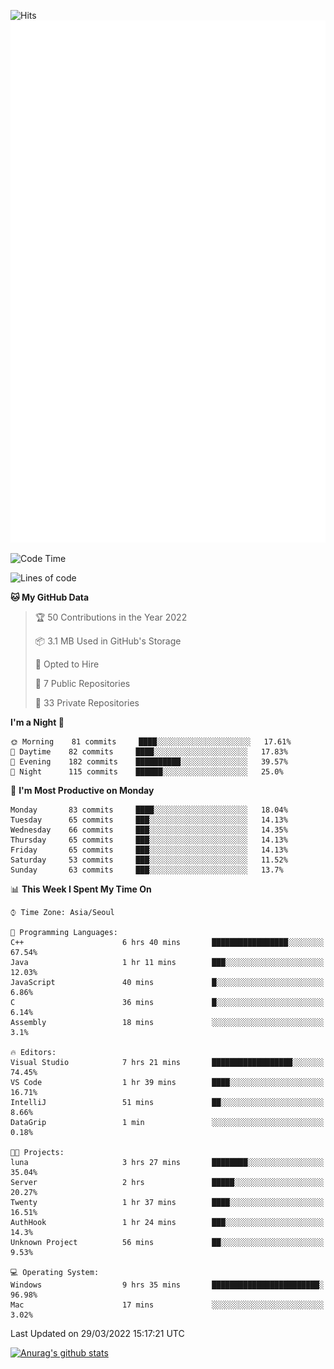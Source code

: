 ![Hits](https://hits.seeyoufarm.com/api/count/incr/badge.svg?url=https%3A%2F%2Fgithub.com%2Fkokose1234&count_bg=%2379C83D&title_bg=%23555555&icon=apple.svg&icon_color=%23E7E7E7&title=hits&edge_flat=false)
<br/>
![Metrics](https://github.com/kokose1234/kokose1234/blob/main/github-metrics.svg)

<!--START_SECTION:waka-->
![Code Time](http://img.shields.io/badge/Code%20Time-608%20hrs%201%20min-blue)

![Lines of code](https://img.shields.io/badge/From%20Hello%20World%20I%27ve%20Written-2%20Million%20lines%20of%20code-blue)

**🐱 My GitHub Data** 

> 🏆 50 Contributions in the Year 2022
 > 
> 📦 3.1 MB Used in GitHub's Storage 
 > 
> 💼 Opted to Hire
 > 
> 📜 7 Public Repositories 
 > 
> 🔑 33 Private Repositories  
 > 
**I'm a Night 🦉** 

```text
🌞 Morning    81 commits     ████░░░░░░░░░░░░░░░░░░░░░   17.61% 
🌆 Daytime    82 commits     ████░░░░░░░░░░░░░░░░░░░░░   17.83% 
🌃 Evening    182 commits    ██████████░░░░░░░░░░░░░░░   39.57% 
🌙 Night      115 commits    ██████░░░░░░░░░░░░░░░░░░░   25.0%

```
📅 **I'm Most Productive on Monday** 

```text
Monday       83 commits     ████░░░░░░░░░░░░░░░░░░░░░   18.04% 
Tuesday      65 commits     ███░░░░░░░░░░░░░░░░░░░░░░   14.13% 
Wednesday    66 commits     ███░░░░░░░░░░░░░░░░░░░░░░   14.35% 
Thursday     65 commits     ███░░░░░░░░░░░░░░░░░░░░░░   14.13% 
Friday       65 commits     ███░░░░░░░░░░░░░░░░░░░░░░   14.13% 
Saturday     53 commits     ███░░░░░░░░░░░░░░░░░░░░░░   11.52% 
Sunday       63 commits     ███░░░░░░░░░░░░░░░░░░░░░░   13.7%

```


📊 **This Week I Spent My Time On** 

```text
⌚︎ Time Zone: Asia/Seoul

💬 Programming Languages: 
C++                      6 hrs 40 mins       █████████████████░░░░░░░░   67.54% 
Java                     1 hr 11 mins        ███░░░░░░░░░░░░░░░░░░░░░░   12.03% 
JavaScript               40 mins             █░░░░░░░░░░░░░░░░░░░░░░░░   6.86% 
C                        36 mins             █░░░░░░░░░░░░░░░░░░░░░░░░   6.14% 
Assembly                 18 mins             ░░░░░░░░░░░░░░░░░░░░░░░░░   3.1%

🔥 Editors: 
Visual Studio            7 hrs 21 mins       ██████████████████░░░░░░░   74.45% 
VS Code                  1 hr 39 mins        ████░░░░░░░░░░░░░░░░░░░░░   16.71% 
IntelliJ                 51 mins             ██░░░░░░░░░░░░░░░░░░░░░░░   8.66% 
DataGrip                 1 min               ░░░░░░░░░░░░░░░░░░░░░░░░░   0.18%

🐱‍💻 Projects: 
luna                     3 hrs 27 mins       ████████░░░░░░░░░░░░░░░░░   35.04% 
Server                   2 hrs               █████░░░░░░░░░░░░░░░░░░░░   20.27% 
Twenty                   1 hr 37 mins        ████░░░░░░░░░░░░░░░░░░░░░   16.51% 
AuthHook                 1 hr 24 mins        ███░░░░░░░░░░░░░░░░░░░░░░   14.3% 
Unknown Project          56 mins             ██░░░░░░░░░░░░░░░░░░░░░░░   9.53%

💻 Operating System: 
Windows                  9 hrs 35 mins       ████████████████████████░   96.98% 
Mac                      17 mins             ░░░░░░░░░░░░░░░░░░░░░░░░░   3.02%

```


 Last Updated on 29/03/2022 15:17:21 UTC
<!--END_SECTION:waka-->

[![Anurag's github stats](https://github-readme-stats.vercel.app/api?username=kokose1234&theme=dracula)](https://github.com/anuraghazra/github-readme-stats)



	
